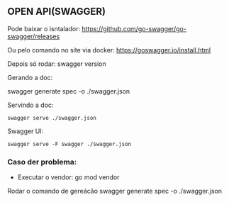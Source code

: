 ## OPEN API(SWAGGER)

Pode baixar o isntalador:
https://github.com/go-swagger/go-swagger/releases

Ou pelo comando no site via docker:
https://goswagger.io/install.html

Depois só rodar:
    swagger version

Gerando a doc:

  swagger generate spec -o ./swagger.json

Servindo a doc:

    swagger serve ./swagger.json

Swagger UI:

    swagger serve -F swagger ./swagger.json



### Caso der problema:
  - Executar o vendor:
    go mod vendor 
    
  Rodar o comando de gereácão
    swagger generate spec -o ./swagger.json
